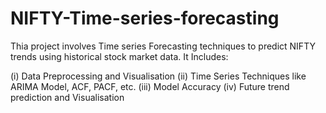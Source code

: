 # NIFTY-Time-series-forecasting

Thia project involves Time series Forecasting techniques to predict NIFTY trends using historical stock market data. It Includes:

(i) Data Preprocessing and Visualisation
(ii) Time Series Techniques like ARIMA Model, ACF, PACF, etc.
(iii) Model Accuracy 
(iv) Future trend prediction and Visualisation

